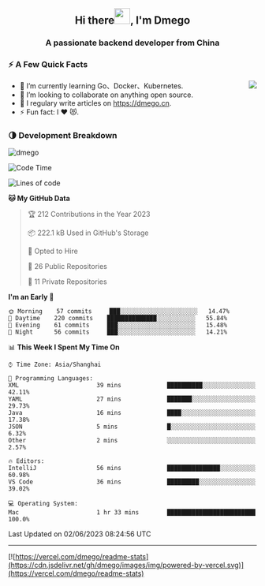 <h2 align="center">Hi there<img src="https://cdn.jsdelivr.net/gh/dmego/images/img/Hi.gif" height="32" />, I'm Dmego </h2>
<h3 align="center">A passionate backend developer from China</h3>

### ⚡️ A Few Quick Facts

<img align="right" src="https://readme-stats-dmego.vercel.app/api?username=dmego&show_icons=true&icon_color=1573B3&hide_title=true&text_color=718096&bg_color=00000000&hide_border=true"/>

<ul>
    <li> 🌱 I’m currently learning Go、Docker、Kubernetes.</li>
    <li> 👯 I’m looking to collaborate on anything open source.</li>
    <li> 📝 I regulary write articles on <a href="https://dmego.cn">https://dmego.cn</a>.</li>
    <li> ⚡ Fun fact: I ❤️ 😻.</li>
</ul>

### 🌗 Development Breakdown

<img src="https://komarev.com/ghpvc/?username=dmego" alt="dmego" />

<!--START_SECTION:waka-->
![Code Time](http://img.shields.io/badge/Code%20Time-2%2C112%20hrs%2010%20mins-blue)

![Lines of code](https://img.shields.io/badge/From%20Hello%20World%20I%27ve%20Written-225%20Thousand%20lines%20of%20code-blue)

**🐱 My GitHub Data** 

> 🏆 212 Contributions in the Year 2023
 > 
> 📦 222.1 kB Used in GitHub's Storage 
 > 
> 💼 Opted to Hire
 > 
> 📜 26 Public Repositories 
 > 
> 🔑 11 Private Repositories  
 > 
**I'm an Early 🐤** 

```text
🌞 Morning    57 commits     ███░░░░░░░░░░░░░░░░░░░░░░   14.47% 
🌆 Daytime    220 commits    ██████████████░░░░░░░░░░░   55.84% 
🌃 Evening    61 commits     ███░░░░░░░░░░░░░░░░░░░░░░   15.48% 
🌙 Night      56 commits     ███░░░░░░░░░░░░░░░░░░░░░░   14.21%

```


📊 **This Week I Spent My Time On** 

```text
⌚︎ Time Zone: Asia/Shanghai

💬 Programming Languages: 
XML                      39 mins             ██████████░░░░░░░░░░░░░░░   42.11% 
YAML                     27 mins             ███████░░░░░░░░░░░░░░░░░░   29.73% 
Java                     16 mins             ████░░░░░░░░░░░░░░░░░░░░░   17.38% 
JSON                     5 mins              █░░░░░░░░░░░░░░░░░░░░░░░░   6.32% 
Other                    2 mins              ░░░░░░░░░░░░░░░░░░░░░░░░░   2.57%

🔥 Editors: 
IntelliJ                 56 mins             ███████████████░░░░░░░░░░   60.98% 
VS Code                  36 mins             █████████░░░░░░░░░░░░░░░░   39.02%

💻 Operating System: 
Mac                      1 hr 33 mins        █████████████████████████   100.0%

```


 Last Updated on 02/06/2023 08:24:56 UTC
<!--END_SECTION:waka-->

---

[![https://vercel.com/dmego/readme-stats](https://cdn.jsdelivr.net/gh/dmego/images/img/powered-by-vercel.svg)](https://vercel.com/dmego/readme-stats)


